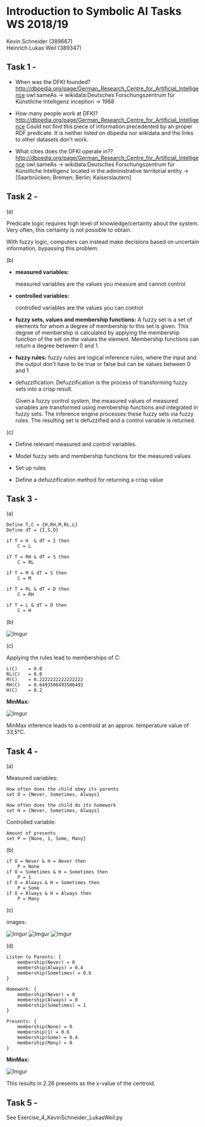 ﻿# Introduction to Symbolic AI  Tasks WS 2018/19

Kevin Schneider (389667)  
Heinrich Lukas Weil (389347)  

## Task 1 -

- When was the DFKI founded?
    http://dbpedia.org/page/German_Research_Centre_for_Artificial_Intelligence
    owl:sameAs -> wikidata:Deutsches Forschungszentrum für Künstliche Intelligenz
        inception -> 1988

- How many people work at DFKI?
    http://dbpedia.org/page/German_Research_Centre_for_Artificial_Intelligence
    Could not find this piece of information precedented by an proper RDF predicate.
    It is neither listed on dbpedia nor wikidata and the links to other datasets don't work.

- What cities does the DFKI operate in??
    http://dbpedia.org/page/German_Research_Centre_for_Artificial_Intelligence
    owl:sameAs -> wikidata:Deutsches Forschungszentrum für Künstliche Intelligenz
        located in the administrative territorial entity ->	[Saarbrücken;
                                                            Bremen;
                                                            Berlin;
                                                            Kaiserslautern]

## Task 2 -

(a)

Predicate logic requires high level of knowledge/certainty about the system. Very often, this certainty is not possible to obtain.

With fuzzy logic, computers can instead make decisions based on uncertain information, bypassing this problem.

(b)

- **measured variables:**

    measured variables are the values you measure and cannot control

- **controlled variables:**

    controlled variables are the values you can control

- **fuzzy sets, values and membership functions:**
    A fuzzy set is a set of elements for whom a degree of membership to this set is given.
    This degree of membership is calculated by applying the membership function of the set on the values the element.
    Membership functions can return a degree between 0 and 1.

- **fuzzy rules:**
    fuzzy rules are logical inference rules, where the input and the output don't have to be true or false but can be values between 0 and 1

- defuzzification:
    Defuzzification is the process of transforming fuzzy sets into a crisp result.

    Given a fuzzy control system, the measured values of measured variables are transformed using membership functions and integrated in fuzzy sets. The inference engine processes these fuzzy sets via fuzzy rules. The resulting set is defuzzified and a control variable is returned.

(c)

- Define relevant measured and control variables.

- Model fuzzy sets and membership functions for the measured values

- Set up rules

- Define a defuzzification method for returning a crisp value

## Task 3 -

(a)

    Define T,C = {H,RH,M,RL,L}
    Define dT = {I,S,D}

    if T = H  & dT = I then
        C = L

    if T = RH & dT = S then
        C = RL

    if T = M & dT = S then
        C = M

    if T = RL & dT = D then
        C = RH

    if T = L & dT = D then
        C = H

(b)

![Imgur](https://i.imgur.com/v1THKcV.png)

(c)

Applying the rules lead to memberships of C:

    L(C)    = 0.0
    RL(C)   = 0.0
    M(C)    = 0.2222222222222222
    RH(C)   = 0.6493506493506493
    H(C)    = 0.2

**MinMax:**

![Imgur](https://i.imgur.com/MqWwLtE.png)

MinMax inference leads to a centroid at an approx. temperature value of 33,5°C.

## Task 4 -

(a)

Measured variables:

    How often does the child obey its parents
    set O = {Never, Sometimes, Always}

    How often does the child do its homework
    set H = {Never, Sometimes, Always}

Controlled variable:

    Amount of presents
    set P = {None, 1, Some, Many}

(b)

    if O = Never & H = Never then
        P = None
    if O = Sometimes & H = Sometimes then
        P = 1
    if O = Always & H = Sometimes then
        P = Some
    if O = Always & H = Always then
        P = Many

(c)

images:

![Imgur](https://i.imgur.com/gmaHJc6.png)
![Imgur](https://i.imgur.com/fwwul4j.png)
![Imgur](https://i.imgur.com/KAR0S9e.png)

(d)

    Listen to Parents: {
        membership(Never) = 0
        membership(Always) = 0.4
        membership(Sometimes) = 0.6
    }

    Homework: {
        membership(Never) = 0
        membership(Always) = 0
        membership(Sometimes) = 1
    }

    Presents: {
        membership(None) = 0
        membership(1) = 0.6
        membership(Some) = 0.4
        membership(Many) = 0
    }

**MinMax:**

![Imgur](https://i.imgur.com/16q9nbT.png)

This results in 2.26 presents as the x-value of the centroid.

## Task 5 -

See Exercise_4_KevinSchneider_LukasWeil.py